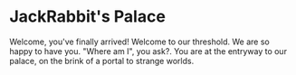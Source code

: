 # JackRabbit's Palace

Welcome, you've finally arrived! Welcome to our threshold. We are so happy to have you. "Where am I", you ask?. You are at the entryway to our palace, on the brink of a portal to strange worlds.
